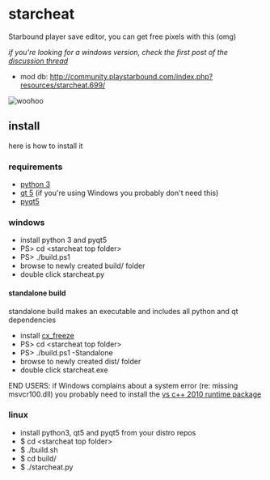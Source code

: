 # starcheat

Starbound player save editor, you can get free pixels with this (omg)

*if you're looking for a windows version, check the first post of the [discussion thread](http://community.playstarbound.com/index.php?threads/starcheat-player-save-editor-and-python-library.60174/)*

- mod db: http://community.playstarbound.com/index.php?resources/starcheat.699/

![woohoo](https://raw.github.com/wizzomafizzo/starcheat/master/screen.png)

## install
here is how to install it

### requirements
- [python 3](http://www.python.org/getit/)
- [qt 5](http://qt-project.org/downloads) (if you're using Windows you probably don't need this)
- [pyqt5](http://www.riverbankcomputing.com/software/pyqt/download5)

### windows
- install python 3 and pyqt5
- PS> cd \<starcheat top folder\>
- PS> ./build.ps1
- browse to newly created build/ folder
- double click starcheat.py

#### standalone build
standalone build makes an executable and includes all python and qt dependencies

- install [cx_freeze](http://cx-freeze.sourceforge.net/)
- PS> cd \<starcheat top folder\>
- PS> ./build.ps1 -Standalone
- browse to newly created dist/ folder
- double click starcheat.exe

END USERS: if Windows complains about a system error (re: missing msvcr100.dll) you probably need to install the [vs c++ 2010 runtime package](http://www.microsoft.com/en-au/download/details.aspx?id=14632)

### linux
- install python3, qt5 and pyqt5 from your distro repos
- $ cd \<starcheat top folder\>
- $ ./build.sh
- $ cd build/
- $ ./starcheat.py

